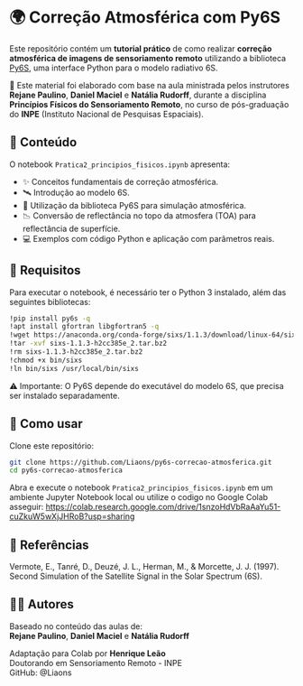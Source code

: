 # 🌍 Correção Atmosférica com Py6S

Este repositório contém um **tutorial prático** de como realizar **correção atmosférica de imagens de sensoriamento remoto** utilizando a biblioteca [Py6S](https://py6s.readthedocs.io/en/latest/), uma interface Python para o modelo radiativo 6S.

📌 Este material foi elaborado com base na aula ministrada pelos instrutores **Rejane Paulino**, **Daniel Maciel** e **Natália Rudorff**, durante a disciplina **Princípios Físicos do Sensoriamento Remoto**, no curso de pós-graduação do **INPE** (Instituto Nacional de Pesquisas Espaciais).


## 📘 Conteúdo

O notebook `Pratica2_principios_fisicos.ipynb` apresenta:

- ✨ Conceitos fundamentais de correção atmosférica.
- 🛰️ Introdução ao modelo 6S.
- 🧪 Utilização da biblioteca Py6S para simulação atmosférica.
- 📉 Conversão de reflectância no topo da atmosfera (TOA) para reflectância de superfície.
- 💻 Exemplos com código Python e aplicação com parâmetros reais.


## 🧰 Requisitos

Para executar o notebook, é necessário ter o Python 3 instalado, além das seguintes bibliotecas:

```bash
!pip install py6s -q
!apt install gfortran libgfortran5 -q
!wget https://anaconda.org/conda-forge/sixs/1.1.3/download/linux-64/sixs-1.1.3-h2cc385e_2.tar.bz2 -q
!tar -xvf sixs-1.1.3-h2cc385e_2.tar.bz2
!rm sixs-1.1.3-h2cc385e_2.tar.bz2
!chmod +x bin/sixs
!ln bin/sixs /usr/local/bin/sixs
```

⚠️ Importante: O Py6S depende do executável do modelo 6S, que precisa ser instalado separadamente.

## 🚀 Como usar
Clone este repositório:

```bash
git clone https://github.com/Liaons/py6s-correcao-atmosferica.git
cd py6s-correcao-atmosferica
```
Abra e execute o notebook `Pratica2_principios_fisicos.ipynb` em um ambiente Jupyter Notebook local ou utilize o codigo no Google Colab asseguir:
https://colab.research.google.com/drive/1snzoHdVbRaAaYu51-cuZkuW5wXjJHRoB?usp=sharing


## 📎 Referências
Vermote, E., Tanré, D., Deuzé, J. L., Herman, M., & Morcette, J. J. (1997). Second Simulation of the Satellite Signal in the Solar Spectrum (6S).



## 👨‍💻 Autores
Baseado no conteúdo das aulas de: \
**Rejane Paulino**, **Daniel Maciel** e **Natália Rudorff**

Adaptação para Colab por **Henrique Leão** \
Doutorando em Sensoriamento Remoto - INPE \
GitHub: @Liaons

